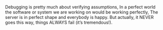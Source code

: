 Debugging is pretty much about verifying assumptions,
In a perfect world the software or system we are working on would be working perfectly,
The server is in perfect shape and everybody is happy.
But actually, it NEVER goes this way, things ALWAYS fail (it’s tremendous!).
